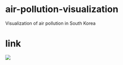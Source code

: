 # air-pollution-visualization
Visualization of air pollution in South Korea

# link
<div class='tableauPlaceholder' id='viz1522229235505' style='position: relative'><noscript><a href='#'><img alt=' ' src='https:&#47;&#47;public.tableau.com&#47;static&#47;images&#47;_7&#47;_7465&#47;sheet0&#47;1_rss.png' style='border: none' /></a></noscript><object class='tableauViz'  style='display:none;'><param name='host_url' value='https%3A%2F%2Fpublic.tableau.com%2F' /> <param name='embed_code_version' value='3' /> <param name='site_root' value='' /><param name='name' value='_7465&#47;sheet0' /><param name='tabs' value='yes' /><param name='toolbar' value='yes' /><param name='static_image' value='https:&#47;&#47;public.tableau.com&#47;static&#47;images&#47;_7&#47;_7465&#47;sheet0&#47;1.png' /> <param name='animate_transition' value='yes' /><param name='display_static_image' value='yes' /><param name='display_spinner' value='yes' /><param name='display_overlay' value='yes' /><param name='display_count' value='yes' /></object></div>                <script type='text/javascript'>                    var divElement = document.getElementById('viz1522229235505');                    var vizElement = divElement.getElementsByTagName('object')[0];                    vizElement.style.width='1366px';vizElement.style.height='818px';                    var scriptElement = document.createElement('script');                    scriptElement.src = 'https://public.tableau.com/javascripts/api/viz_v1.js';                    vizElement.parentNode.insertBefore(scriptElement, vizElement);                </script>
